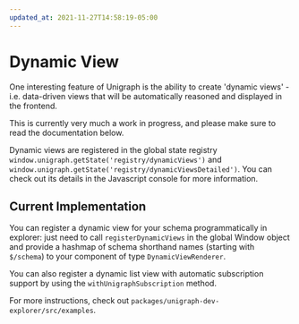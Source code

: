 ```yaml
---
updated_at: 2021-11-27T14:58:19-05:00
---
```

# Dynamic View

One interesting feature of Unigraph is the ability to create 'dynamic views' - i.e. data-driven views that will be automatically reasoned and displayed in the frontend.

This is currently very much a work in progress, and please make sure to read the documentation below.

Dynamic views are registered in the global state registry `window.unigraph.getState('registry/dynamicViews')` and `window.unigraph.getState('registry/dynamicViewsDetailed')`. You can check out its details in the Javascript console for more information.

## Current Implementation

You can register a dynamic view for your schema programmatically in explorer: just need to call `registerDynamicViews` in the global Window object and provide a hashmap of schema shorthand names (starting with `$/schema`) to your component of type `DynamicViewRenderer`.

You can also register a dynamic list view with automatic subscription support by using the `withUnigraphSubscription` method.

For more instructions, check out `packages/unigraph-dev-explorer/src/examples`.